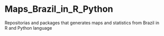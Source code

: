 # Maps_Brazil_in_R_Python
Repositorias and packages that generates maps and statistics from Brazil in R and Python language
